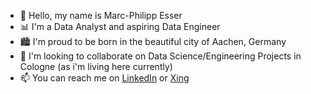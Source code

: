 - 👋 Hello, my name is Marc-Philipp Esser
- 📊 I'm a Data Analyst and aspiring Data Engineer
- 🏙 I'm proud to be born in the beautiful city of Aachen, Germany 
- 🔎 I'm looking to collaborate on Data Science/Engineering Projects in Cologne (as i'm living here currently)
- 📫 You can reach me on [LinkedIn](https://www.linkedin.com/in/marc-philipp-esser-692458157/) or [Xing](https://www.xing.com/profile/MarcPhilipp_Esser/cv)

<!---
m-p-esser/m-p-esser is a ✨ special ✨ repository because its `README.md` (this file) appears on your GitHub profile.
You can click the Preview link to take a look at your changes.
--->
